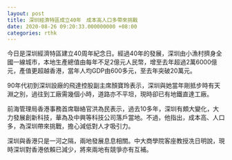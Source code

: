 ```yaml
---
layout: post
title: 深圳經濟特區成立40年　成本高人口多帶來挑戰
date: 2020-08-26 09:20:33.000000000 +08:00
categories: rthk
---
```


今日是深圳經濟特區建立40周年紀念日。經過40年的發展，深圳由小漁村擠身全國一線城市，本地生產總值由每年不足2億元人民幣，增至去年超過2萬6000億元，產值更超越香港，當年人均GDP由600多元，至去年突破20萬元。

90年代初到深圳設廠的飛達控股副主席顏寶玲表示，深圳與她當年剛抵步時有天淵之別，過往到工廠需幾個小時，道路亦不平坦，現時卻已有地鐵直達工廠。

前海管理局香港事務首席聯絡官洪為民表示，過去10多年，深圳有頗大變化，大力發展創新科技，華為及中興等科技公司落戶當地。不過，他指出，成本高、人口多，為深圳帶來挑戰，擔心減低對人才吸引力。

深圳與香港只是一河之隔，兩地發展息息相關。中大商學院客座教授冼日明說，現時深圳對香港依賴已減少，將來兩地有競爭亦有互補。

